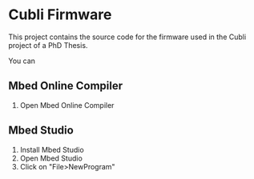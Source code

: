 # Cubli Firmware  

This project contains the source code for the firmware used in the Cubli project of a PhD Thesis.

You can

## Mbed Online Compiler

1. Open Mbed Online Compiler

## Mbed Studio

1. Install Mbed Studio
2. Open Mbed Studio
3. Click on "File>NewProgram"
